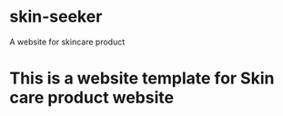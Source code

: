 # skin-seeker
A website for skincare product

<h1>This is a website template for Skin care product website</h1>
